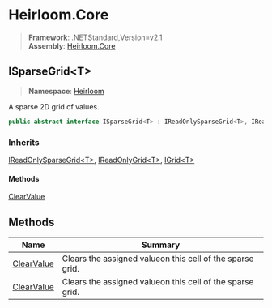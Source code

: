 # Heirloom.Core

> **Framework**: .NETStandard,Version=v2.1  
> **Assembly**: [Heirloom.Core][0]  

## ISparseGrid\<T>

> **Namespace**: [Heirloom][0]  

A sparse 2D grid of values.

```cs
public abstract interface ISparseGrid<T> : IReadOnlySparseGrid<T>, IReadOnlyGrid<T>, IGrid<T>
```

### Inherits

[IReadOnlySparseGrid\<T>][1], [IReadOnlyGrid\<T>][2], [IGrid\<T>][3]

#### Methods

[ClearValue][4]

## Methods

| Name            | Summary                                                   |
|-----------------|-----------------------------------------------------------|
| [ClearValue][4] | Clears the assigned valueon this cell of the sparse grid. |
| [ClearValue][4] | Clears the assigned valueon this cell of the sparse grid. |

[0]: ../../Heirloom.Core.md
[1]: IReadOnlySparseGrid[T].md
[2]: IReadOnlyGrid[T].md
[3]: IGrid[T].md
[4]: ISparseGrid[T]/ClearValue.md

